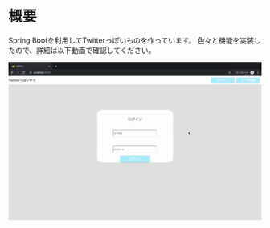 # 概要

Spring Bootを利用してTwitterっぽいものを作っています。
色々と機能を実装したので、詳細は以下動画で確認してください。

![demo](./demo/tw_movie.gif)